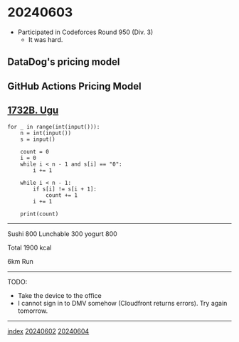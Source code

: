 <head><meta name="viewport" content="width=device-width, initial-scale=1.0, user-scalable=yes" /><meta charset="UTF-8"></head>

# 20240603

- Participated in Codeforces Round 950 (Div. 3)
	- It was hard.

## DataDog\'s pricing model

## GitHub Actions Pricing Model

## [1732B. Ugu](https://codeforces.com/problemset/problem/1732/B)

```
for _ in range(int(input())):
    n = int(input())
    s = input()

    count = 0
    i = 0
    while i < n - 1 and s[i] == "0":
        i += 1

    while i < n - 1:
        if s[i] != s[i + 1]:
            count += 1
        i += 1

    print(count)
```

---

Sushi 800
Lunchable 300
yogurt 800

Total 1900 kcal

6km Run

---

TODO:

- Take the device to the office
- I cannot sign in to DMV somehow (Cloudfront returns errors). Try again tomorrow.

---

[index](../../index.html)
[20240602](20240602.html)
[20240604](20240604.html)
